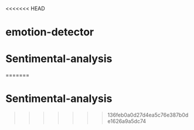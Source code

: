 <<<<<<< HEAD
# emotion-detector
# Sentimental-analysis
 
=======
# Sentimental-analysis
>>>>>>> 136feb0a0d27d4ea5c76e387b0de1626a9a5dc74
